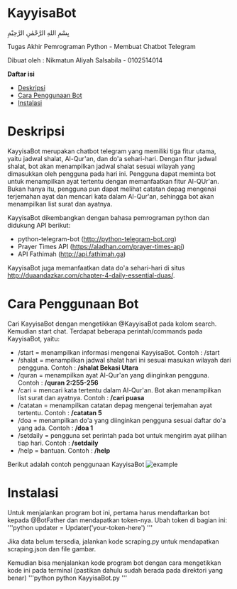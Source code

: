 # KayyisaBot

بِسْمِ اللهِ الرَّحْمٰنِ الرَّحِيْمِ

Tugas Akhir Pemrograman Python - Membuat Chatbot Telegram

Dibuat oleh : Nikmatun Aliyah Salsabila - 0102514014

<!-- markdown-toc start - Don't edit this section. Run M-x markdown-toc-generate-toc again -->
**Daftar isi**

- [Deskripsi](#deskripsi)
- [Cara Penggunaan Bot](#cara-penggunaan)
- [Instalasi](#instalasi)

<!-- markdown-toc end -->

# Deskripsi

KayyisaBot merupakan chatbot telegram yang memiliki tiga fitur utama, yaitu 
jadwal shalat, Al-Qur'an, dan do'a sehari-hari. Dengan fitur jadwal shalat, 
bot akan menampilkan jadwal shalat sesuai wilayah yang dimasukkan oleh pengguna
pada hari ini. Pengguna dapat meminta bot untuk menampilkan ayat tertentu dengan
memanfaatkan fitur Al-QUr'an. Bukan hanya itu, pengguna pun dapat melihat catatan
depag mengenai terjemahan ayat dan mencari kata dalam Al-Qur'an, sehingga bot akan
menampilkan list surat dan ayatnya.

KayyisaBot dikembangkan dengan bahasa pemrograman python dan didukung API berikut:
- python-telegram-bot (http://python-telegram-bot.org)
- Prayer Times API (https://aladhan.com/prayer-times-api)
- API Fathimah (http://api.fathimah.ga)

KayyisaBot juga memanfaatkan data do'a sehari-hari di situs http://duaandazkar.com/chapter-4-daily-essential-duas/.

# Cara Penggunaan Bot
Cari KayyisaBot dengan mengetikkan @KayyisaBot pada kolom search. Kemudian start chat.
Terdapat beberapa perintah/commands pada KayyisaBot, yaitu:
- /start = menampilkan informasi mengenai KayyisaBot. Contoh : /start
- /shalat = menampilkan jadwal shalat hari ini sesuai masukan wilayah dari pengguna. Contoh : **/shalat Bekasi Utara**
- /quran = menampilkan ayat Al-Qur'an yang diinginkan pengguna. Contoh : **/quran 2:255-256**
- /cari = mencari kata tertentu dalam Al-Qur'an. Bot akan menampilkan list surat dan ayatnya. Contoh : **/cari puasa**
- /catatan = menampilkan catatan depag mengenai terjemahan ayat tertentu. Contoh : **/catatan 5**
- /doa = menampilkan do'a yang diinginkan pengguna sesuai daftar do'a yang ada. Contoh : **/doa 1**
- /setdaily = pengguna set perintah pada bot untuk mengirim ayat pilihan tiap hari. Contoh : **/setdaily**
- /help = bantuan. Contoh : **/help**

Berikut adalah contoh penggunaan KayyisaBot
![example]

[example]: http://imgur.com/6NLQwG2.png "Contoh percakapan"

# Instalasi
Untuk menjalankan program bot ini, pertama harus mendaftarkan bot kepada @BotFather dan mendapatkan token-nya.
Ubah token di bagian ini:
'''python
updater = Updater('your-token-here')
'''

Jika data belum tersedia, jalankan kode scraping.py untuk mendapatkan scraping.json dan file gambar.

Kemudian bisa menjalankan kode program bot dengan cara mengetikkan kode ini pada terminal (pastikan dahulu sudah berada pada direktori yang benar)
'''python
python KayyisaBot.py
'''
